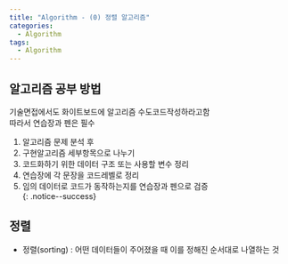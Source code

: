 ```yaml
---
title: "Algorithm - (0) 정렬 알고리즘"
categories:
  - Algorithm
tags:
  - Algorithm
---
```


## 알고리즘 공부 방법  
기술면접에서도 화이트보드에 알고리즘 수도코드작성하라고함  
따라서 연습장과 펜은 필수  
1. 알고리즘 문제 분석 후  
2. 구현알고리즘 세부항목으로 나누기  
3. 코드화하기 위한 데이터 구조 또는 사용할 변수 정리  
4. 연습장에 각 문장을 코드레벨로 정리  
5. 임의 데이터로 코드가 동작하는지를 연습장과 펜으로 검증  
{: .notice--success}

## 정렬  
* 정렬(sorting) : 어떤 데이터들이 주어졌을 때 이를 정해진 순서대로 나열하는 것  
